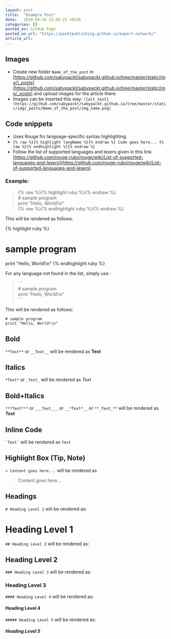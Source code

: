```yaml
---
layout: post
title:  "Example Post"
date:   2019-09-24 13:56:15 +0530
categories: []
posted_on: GitHub Page
posted_on_url: "https://packtpublishing.github.io/expert-network/"
article_url: 
---
```


## Images

* Create new folder `Name_of_the_post` in [https://github.com/sabypackt/sabypackt.github.io/tree/master/static/img/\_posts](https://github.com/sabypackt/sabypackt.github.io/tree/master/static/img/_posts) and upload images for the article there.
* Images can be inserted this way: `![alt_text](https://github.com/sabypackt/sabypackt.github.io/tree/master/static/img/_posts/Name_of_the_post/img_name.png)`

## Code snippets

* Uses Rouge for language-specific syntax highlighting.
* `{% raw %}{% highlight langName %}{% endraw %} Code goes here... {% raw %}{% endhighlight %}{% endraw %}`
* Follow the list of supported languages and lexers given in this link: [https://github.com/rouge-ruby/rouge/wiki/List-of-supported-languages-and-lexers](https://github.com/rouge-ruby/rouge/wiki/List-of-supported-languages-and-lexers)

### Example:

> {% raw %}{% highlight ruby %}{% endraw %} <br /> \# sample program <br /> print "Hello, World!\n" <br /> {% raw %}{% endhighlight ruby %}{% endraw %}

This will be rendered as follows:

{% highlight ruby %}
# sample program
print "Hello, World!\n"
{% endhighlight ruby %}

For any language not found in the list, simply use :

> \`\`\` <br /> \# sample program <br /> print "Hello, World!\n" <br /> \`\`\`

This will be rendered as follows:

``` 
# sample program
print "Hello, World!\n"
```

## Bold

`**Text**` or `__Text__` will be rendered as **Text**

## Italics

`*Text*` or `_Text_` will be rendered as *Text*

## Bold+Italics

`***Text***` or `___Text___` or `__*Text*__` or `**_Text_**` will be rendered as ***Text***

## Inline Code

`` `Text` ``  will be rendered as `Text`

## Highlight Box (Tip, Note)

`> Content goes here...` will be rendered as

> Content goes here...

## Headings

`# Heading Level 1` will be rendered as:
# Heading Level 1
`## Heading Level 2` will be rendered as:
## Heading Level 2
`### Heading Level 3` will be rendered as:
### Heading Level 3
`#### Heading Level 4` will be rendered as:
#### Heading Level 4
`##### Heading Level 5` will be rendered as:
##### Heading Level 5
